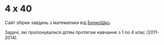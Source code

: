 # 4 x 40

Сайт збірки завдань з математики від [БеркоШко](http://berkoschool.kiev.ua).

Задачі, які пропонувалися дітям протягом навчання з 1 по 4 клас (2011-2014).
